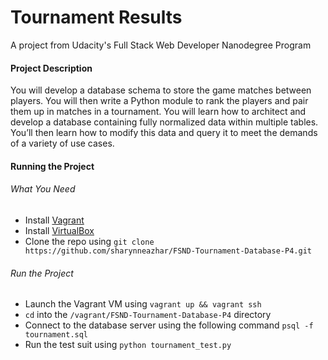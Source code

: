 # Tournament Results
A project from Udacity's Full Stack Web Developer Nanodegree Program

#### Project Description
You will develop a database schema to store the game matches between players. You will then write a Python module to rank the players and pair them up in matches in a tournament. You will learn how to architect and develop a database containing fully normalized data within multiple tables. You’ll then learn how to modify this data and query it to meet the demands of a variety of use cases.

#### Running the Project
###### What You Need
* Install [Vagrant](https://www.vagrantup.com/downloads.html)
* Install [VirtualBox](https://www.virtualbox.org/wiki/Downloads)
* Clone the repo using ```git clone https://github.com/sharynneazhar/FSND-Tournament-Database-P4.git```

###### Run the Project
* Launch the Vagrant VM using ```vagrant up && vagrant ssh```
* ```cd``` into the ```/vagrant/FSND-Tournament-Database-P4``` directory
* Connect to the database server using the following command ```psql -f tournament.sql```
* Run the test suit using ```python tournament_test.py```
